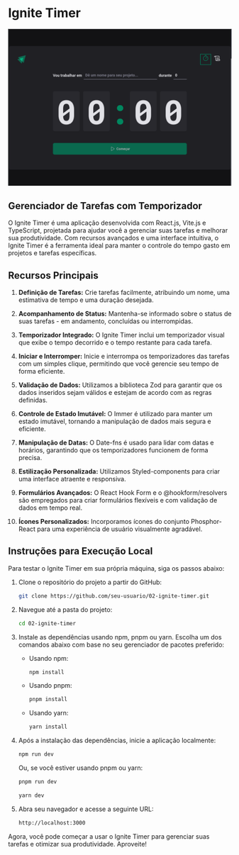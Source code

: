 # Ignite Timer #

![Imagem Home Projeto Ignite Timer](./.github/home-print.png)

## Gerenciador de Tarefas com Temporizador ##

O Ignite Timer é uma aplicação desenvolvida com React.js, Vite.js e TypeScript, projetada para ajudar você a gerenciar suas tarefas e melhorar sua produtividade. Com recursos avançados e uma interface intuitiva, o Ignite Timer é a ferramenta ideal para manter o controle do tempo gasto em projetos e tarefas específicas.

## Recursos Principais ##

1. **Definição de Tarefas:** Crie tarefas facilmente, atribuindo um nome, uma estimativa de tempo e uma duração desejada.

2. **Acompanhamento de Status:** Mantenha-se informado sobre o status de suas tarefas - em andamento, concluídas ou interrompidas.

3. **Temporizador Integrado:** O Ignite Timer inclui um temporizador visual que exibe o tempo decorrido e o tempo restante para cada tarefa.

4. **Iniciar e Interromper:** Inicie e interrompa os temporizadores das tarefas com um simples clique, permitindo que você gerencie seu tempo de forma eficiente.

5. **Validação de Dados:** Utilizamos a biblioteca Zod para garantir que os dados inseridos sejam válidos e estejam de acordo com as regras definidas.

6. **Controle de Estado Imutável:** O Immer é utilizado para manter um estado imutável, tornando a manipulação de dados mais segura e eficiente.

7. **Manipulação de Datas:** O Date-fns é usado para lidar com datas e horários, garantindo que os temporizadores funcionem de forma precisa.

8. **Estilização Personalizada:** Utilizamos Styled-components para criar uma interface atraente e responsiva.

9. **Formulários Avançados:** O React Hook Form e o @hookform/resolvers são empregados para criar formulários flexíveis e com validação de dados em tempo real.

10. **Ícones Personalizados:** Incorporamos ícones do conjunto Phosphor-React para uma experiência de usuário visualmente agradável.

## Instruções para Execução Local ##

Para testar o Ignite Timer em sua própria máquina, siga os passos abaixo:

1. Clone o repositório do projeto a partir do GitHub:

   ```bash
   git clone https://github.com/seu-usuario/02-ignite-timer.git
   ```

2. Navegue até a pasta do projeto:

   ```bash
   cd 02-ignite-timer
   ```

3. Instale as dependências usando npm, pnpm ou yarn. Escolha um dos comandos abaixo com base no seu gerenciador de pacotes preferido:

   - Usando npm:

     ```bash
     npm install
     ```

   - Usando pnpm:

     ```bash
     pnpm install
     ```

   - Usando yarn:

     ```bash
     yarn install
     ```

4. Após a instalação das dependências, inicie a aplicação localmente:

   ```bash
   npm run dev
   ```

   Ou, se você estiver usando pnpm ou yarn:

   ```bash
   pnpm run dev
   ```

   ```bash
   yarn dev
   ```

5. Abra seu navegador e acesse a seguinte URL:

   ```bash
   http://localhost:3000
   ```

Agora, você pode começar a usar o Ignite Timer para gerenciar suas tarefas e otimizar sua produtividade. Aproveite!
